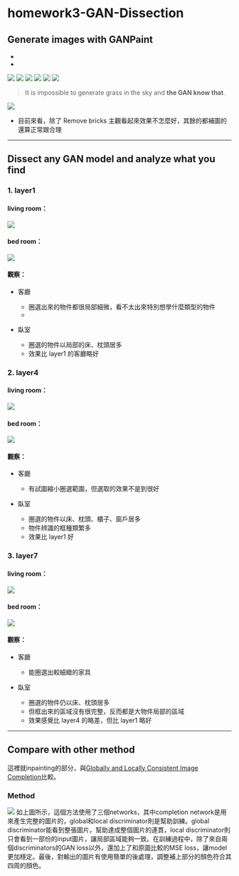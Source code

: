# homework3-GAN-Dissection

## Generate images with GANPaint
* 
* 

![](https://i.imgur.com/UX1BGAS.jpg)
![](https://i.imgur.com/zUgg0dh.png)
![](https://i.imgur.com/6Tj57A7.png)
![](https://i.imgur.com/7cgeqAj.png)
![](https://i.imgur.com/04Hozyq.png)
![](https://i.imgur.com/6qZoC9Y.png)
> It is impossible to generate grass in the sky and **the GAN know that**.

![](https://i.imgur.com/EBBkvIE.jpg)

* 目前來看，除了 Remove bricks 主觀看起來效果不怎麼好，其餘的都補圖的還算正常跟合理


---
## Dissect any GAN model and analyze what you find
### 1. layer1
#### living room：
![](https://imgur.com/3OTnaOq.png)
#### bed room：
![](https://imgur.com/EQCiuFc.png)
#### 觀察：
* 客廳

    - 圈選出來的物件都很局部細微，看不太出來特別想學什麼類型的物件
    - 

* 臥室

    - 圈選的物件以局部的床、枕頭居多
    - 效果比 layer1 的客廳略好

### 2. layer4
#### living room：
![](https://imgur.com/yaoQO35.png)

#### bed room：
![](https://imgur.com/6Wj5QfG.png)
#### 觀察：
* 客廳

    - 有試圖縮小圈選範圍，但選取的效果不是到很好

* 臥室

    - 圈選的物件以床、枕頭、櫃子、窗戶居多
    - 物件辨識的框種類繁多
    - 效果比 layer1 好

### 3. layer7
#### living room：
![](https://imgur.com/pK07WML.png)
#### bed room：
![](https://imgur.com/G9R0RB6.png)
#### 觀察：
* 客廳

    - 能圈選出較細緻的家具

* 臥室

    - 圈選的物件仍以床、枕頭居多
    - 但框出來的區域沒有很完整，反而都是大物件局部的區域
    - 效果感覺比 layer4 的略差，但比 layer1 略好 


---
## Compare with other method
這裡就inpainting的部分，與[Globally and Locally Consistent Image Completion](http://iizuka.cs.tsukuba.ac.jp/projects/completion/en/)比較。

### Method
![](http://iizuka.cs.tsukuba.ac.jp/projects/completion/images/model_v2.png)
如上圖所示，這個方法使用了三個networks，其中completion network是用來產生完整的圖片的，global和local discriminator則是幫助訓練。global discriminator能看到整張圖片，幫助達成整個圖片的連貫，local discriminator則只會看到一部份的input圖片，讓局部區域能夠一致。在訓練過程中，除了來自兩個discriminators的GAN loss以外，還加上了和原圖比較的MSE loss，讓model更加穩定。最後，對輸出的圖片有使用簡單的後處理，調整補上部分的顏色符合其四周的顏色。
